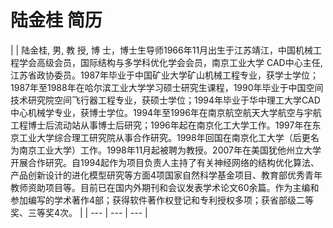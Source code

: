 # 陆金桂 简历

|  | 陆金桂, 男, 教 授, 博 士，博士生导师1966年11月出生于江苏靖江，中国机械工程学会高级会员，国际结构与多学科优化学会会员，南京工业大学 CAD中心主任,江苏省政协委员。1987年毕业于中国矿业大学矿山机械工程专业，获学士学位；1987年至1988年在哈尔滨工业大学学习硕士研究生课程，1990年毕业于中国空间技术研究院空间飞行器工程专业，获硕士学位；1994年毕业于华中理工大学CAD 中心机械学专业，获博士学位。1994年至1996年在南京航空航天大学航空与宇航工程博士后流动站从事博士后研究；1996年起在南京化工大学工作。1997年在东京工业大学综合理工研究院从事合作研究。1998年回国在南京化工大学（后更名为南京工业大学）工作。1998年11月起被聘为教授。2007年在美国犹他州立大学开展合作研究。自1994起作为项目负责人主持了有关神经网络的结构优化算法、产品创新设计的进化模型研究等方面4项国家自然科学基金项目、教育部优秀青年教师资助项目等。目前已在国内外期刊和会议发表学术论文60余篇。作为主编和参加编写的学术著作4部；获得软件著作权登记和专利授权多项；获省部级二等奖、三等奖4次。 |
| --- | --- | --- |

